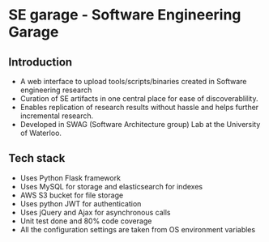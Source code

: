 # SE garage - Software Engineering Garage

## Introduction
- A web interface to upload tools/scripts/binaries created in Software engineering research
- Curation of SE artifacts in one central place for ease of discoverablility.
- Enables replication of research results without hassle and helps further incremental research.
- Developed in SWAG (Software Architecture group) Lab at the University of Waterloo.

## Tech stack
- Uses Python Flask framework
- Uses MySQL for storage and elasticsearch for indexes
- AWS S3 bucket for file storage
- Uses python JWT for authentication
- Uses jQuery and Ajax for asynchronous calls
- Unit test done and 80% code coverage
- All the configuration settings are taken from OS environment variables